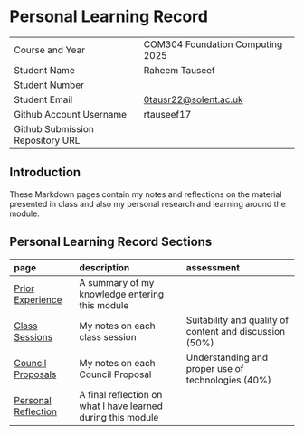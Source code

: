# Personal Learning Record

|      |      |
|:---- |:---- |
| Course and Year | COM304 Foundation Computing 2025 | 
| Student Name |Raheem Tauseef|
| Student Number | |
| Student Email |0tausr22@solent.ac.uk |
| Github Account Username |rtauseef17 |
| Github Submission Repository URL | |

## Introduction

These Markdown pages contain my notes and reflections on the material presented in class and also my personal research and learning around the module.

## Personal Learning Record Sections

| page    | description | assessment |
|:--------|:------------|:-----------|
|[Prior Experience](../personal_learning_record/priorExperience.md) | A summary of my knowledge entering this module| |
|[Class Sessions](../personal_learning_record/sessions) | My notes on each class session | Suitability and quality of content and discussion (50%) |
|[Council Proposals](../personal_learning_record/proposals) | My notes on each Council Proposal | Understanding and proper use of technologies (40%) |
|[Personal Reflection](../personal_learning_record/personalReflection.md) |A final reflection on what I have learned during this module | |


